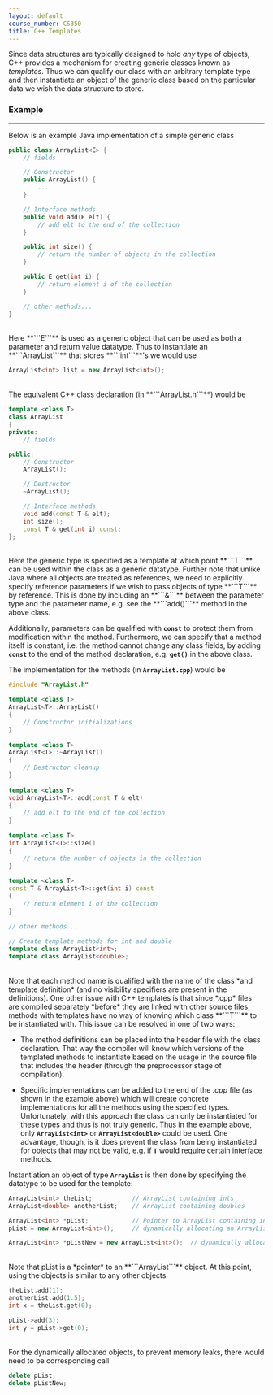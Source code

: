 ```yaml
---
layout: default
course_number: CS350
title: C++ Templates
---
```


Since data structures are typically designed to hold *any* type of objects, C++ provides a mechanism for creating 
generic classes known as *templates*. Thus we can qualify our class with an arbitrary template type and then instantiate 
an object of the generic class based on the particular data we wish the data structure to store.
<br>



### Example

--- --- --- --- --- --- --- --- --- --- --- --- --- --- --- --- --- --- --- --- --- --- --- ---

Below is an example Java implementation of a simple generic class 

```cpp
public class ArrayList<E> {
    // fields

    // Constructor
    public ArrayList() {
        ...
    }

    // Interface methods
    public void add(E elt) {
        // add elt to the end of the collection
    }

    public int size() {
        // return the number of objects in the collection
    }

    public E get(int i) {
        // return element i of the collection
    }

    // other methods...
}
```

<br>
Here **```E```** is used as a generic object that can be used as both a parameter and return value datatype. Thus to 
instantiate an **```ArrayList```** that stores **```int```**'s we would use

```cpp
ArrayList<int> list = new ArrayList<int>();
```

<br>
The equivalent C++ class declaration (in **```ArrayList.h```**) would be


```cpp
template <class T>
class ArrayList 
{
private:
    // fields

public:
    // Constructor
    ArrayList();

    // Destructor
    ~ArrayList();

    // Interface methods
    void add(const T & elt);
    int size();
    const T & get(int i) const;
};
```

<br>
Here the generic type is specified as a template at which point **```T```** can be used within the class as a generic 
datatype. Further note that unlike Java where all objects are treated as references, we need to explicitly specify 
reference parameters if we wish to pass objects of type **```T```** by reference.  This is done by including an 
**```&```** between the parameter type and the parameter name, e.g. see the **```add()```** method in the above class.  


Additionally, parameters can be qualified with **```const```** to protect them from modification within the method. 
Furthermore, we can specify that a method itself is constant, i.e. the method cannot change any class fields, by adding 
**```const```** to the end of the method declaration, e.g. **```get()```** in the above class.

The implementation for the methods (in **```ArrayList.cpp```**) would be


```cpp
#include "ArrayList.h"

template <class T>
ArrayList<T>::ArrayList()
{
    // Constructor initializations
}
	
template <class T>
ArrayList<T>::~ArrayList() 
{
    // Destructor cleanup
}
	
template <class T>
void ArrayList<T>::add(const T & elt) 
{
    // add elt to the end of the collection
}
		
template <class T>
int ArrayList<T>::size() 
{
    // return the number of objects in the collection
}
	
template <class T>	
const T & ArrayList<T>::get(int i) const
{
    // return element i of the collection
}
		
// other methods...
	
// Create template methods for int and double
template class ArrayList<int>;
template class ArrayList<double>;
```

<br>
Note that each method name is qualified with the name of the class *and template definition* (and no visibility 
specifiers are present in the definitions). One other issue with C++ templates is that since *.cpp* files are compiled 
separately *before* they are linked with other source files, methods with templates have no way of knowing which 
class **```T```** to be instantiated with. This issue can be resolved in one of two ways:

  - The method definitions can be placed into the header file with the class declaration. That way the compiler will 
  know which versions of the templated methods to instantiate based on the usage in the source file that includes the 
  header (through the preprocessor stage of compilation).
  
  - Specific implementations can be added to the end of the *.cpp* file (as shown in the example above) which will create concrete 
  implementations for all the methods using the specified types. Unfortunately, with this approach the class can only be instantiated for 
  these types and thus is not truly generic. Thus in the example above, only **```ArrayList<int>```** or 
  **```ArrayList<double>```** could be used. One advantage, though, is it does prevent the class from being instantiated 
  for objects that may not be valid, e.g. if **```T```** would require certain interface methods.

Instantiation an object of type **```ArrayList```** is then done by specifying the datatype to be used for the template:

```cpp
ArrayList<int> theList;           // ArrayList containing ints
ArrayList<double> anotherList;    // ArrayList containing doubles

ArrayList<int> *pList;            // Pointer to ArrayList containing ints
pList = new ArrayList<int>();     // dynamically allocating an ArrayList and assigning to existing pointer

ArrayList<int> *pListNew = new ArrayList<int>();  // dynamically allocating an ArrayList and assigning to a pointer
```

<br>
Note that pList is a *pointer* to an **```ArrayList```** object. At this point, using the objects is similar to any 
other objects

```cpp
theList.add(1);
anotherList.add(1.5);
int x = theList.get(0);

pList->add(3);
int y = pList->get(0);
```

<br>
For the dynamically allocated objects, to prevent memory leaks, there would need to be corresponding call

```cpp
delete pList;
delete pListNew;
```
